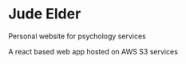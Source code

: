 # Jude Elder
Personal website for psychology services

A react based web app hosted on AWS S3 services
